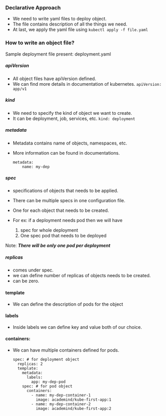 ### Declarative Approach

- We need to write yaml files to deploy object.
- The file contains description of all the things we need.
- At last, we apply the yaml file using `kubectl apply -f file.yaml`

### How to write an object file?

Sample deployment file present: deployment.yaml

##### apiVersion

- All object files have apiVersion defined.
- We can find more details in documentation of kubernetes.
    `apiVersion: app/v1`

##### kind

- We need to specify the kind of object we want to create.
- It can be deployment, job, services, etc.
    `kind: deployment`

##### metadata

- Metadata contains name of objects, namespaces, etc.
- More information can be found in documentations.

    ```
    metadata:
        name: my-dep
    ```

##### spec

- specifications of objects that needs to be applied.
- There can be multiple specs in one configuration file.

- One for each object that needs to be created.
- For ex: if a deployment needs pod then we will have 
    1. spec for whole deployment
    2. One spec pod that needs to be deployed

Note: ***There will be only one pod per deployment***

##### replicas

- comes under spec.
- we can define number of replicas of objects needs to be created.
- can be zero.


#### template

- We can define the description of pods for the object


#### labels

- Inside labels we can define key and value both of our choice.

#### containers:

- We can have multiple containers defined for pods.

    ```
    spec: # for deployment object
      replicas: 2
      template:
        metadata:
          labels:
            app: my-dep-pod
        spec: # for pod object
          containers:
            - name: my-dep-container-1
              image: academind/kube-first-app:1 
            - name: my-dep-container-2
              image: academind/kube-first-app:2
    ```